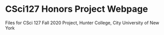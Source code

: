 # CSci127 Honors Project Webpage
Files for CSci 127 Fall 2020 Project, Hunter College, City University of New York 
